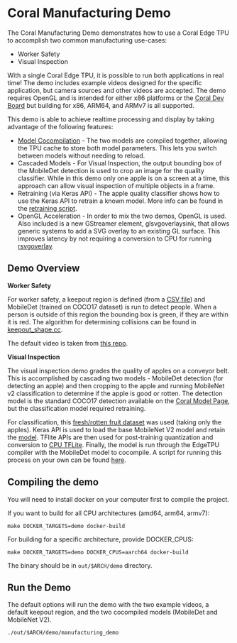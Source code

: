 # Coral Manufacturing Demo

The Coral Manufacturing Demo demonstrates how to use a Coral Edge TPU to accomplish two common manufacturing use-cases:

* Worker Safety
* Visual Inspection

With a single Coral Edge TPU, it is possible to run both applications in real time! The demo includes example videos designed for the specific application, but camera sources and other videos are accepted. The demo requires OpenGL and is intended for either x86 platforms or the [Coral Dev Board](https://coral.ai/products/dev-board/) but building for x86, ARM64, and ARMv7 is all supported.

This demo is able to achieve realtime processing and display by taking advantage of the following features:

* [Model Cocompilation](https://coral.ai/products/dev-board/) - The two models are compiled together, allowing the TPU cache to store both model parameters. This lets you switch between models without needing to reload.
* Cascaded Models - For Visual Inspection, the output bounding box of the MobileDet detection is used to crop an image for the quality classifier. While in this demo only one apple is on a screen at a time, this approach can allow visual inspection of multiple objects in a frame.
* Retraining (via Keras API) - The apple quality classifier shows how to use the Keras API to retrain a known model. More info can be found in the [retraining script](models/retraining/train_classifier.py).
* OpenGL Acceleration - In order to mix the two demos, OpenGL is used. Also included is a new GStreamer element, glsvgoverlaysink, that allows generic systems to add a SVG overlay to an existing GL surface. This improves latency by not requiring a conversion to CPU for running [rsvgoverlay](https://gstreamer.freedesktop.org/documentation/rsvg/rsvgoverlay.html).

## Demo Overview

**Worker Safety**

For worker safety, a keepout region is defined (from a [CSV file](config/keepout_points.csv)) and MobileDet (trained on COCO17 dataset) is run to detect people. When a person is outside of this region the bounding box is green, if they are within it is red. The algorithm for determining collisions can be found in [keepout_shape.cc](src/keepout_shape.cc).

The default video is taken from [this repo](https://github.com/intel-iot-devkit/sample-videos).

**Visual Inspection**

The visual inspection demo grades the quality of apples on a conveyor belt. This is accomplished by cascading two models - MobileDet detection (for detecting an apple) and then cropping to the apple and running MobileNet v2 classification to determine if the apple is good or rotten. The detection model is the standard COCO17 detection available on the [Coral Model Page](https://coral.ai/models/), but the classification model required retraining. 

For classification, this [fresh/rotten fruit dataset](https://www.kaggle.com/sriramr/fruits-fresh-and-rotten-for-classification) was used (taking only the apples). Keras API is used to load the base MobileNet V2 model and retain the [model](models/retraining/classifier.h5). TFlite APIs are then used for post-training quantization and conversion to [CPU TFLite](modles/retraining/classifier.tflite). Finally, the model is run through the EdgeTPU compiler with the MobileDet model to cocompile. A script for running this process on your own can be found [here](models/retraining/train_classifier.py).

## Compiling the demo

You will need to install docker on your computer first to compile the project.

If you want to build for all CPU architectures (amd64, arm64, armv7):

```
make DOCKER_TARGETS=demo docker-build
```

For building for a specific architecture, provide DOCKER_CPUS:

```
make DOCKER_TARGETS=demo DOCKER_CPUS=aarch64 docker-build
```

The binary should be in `out/$ARCH/demo` directory.

## Run the Demo

The default options will run the demo with the two example videos, a default keepout region, and the two cocompiled models (MobileDet and MobileNet V2).

```
./out/$ARCH/demo/manufacturing_demo
```

